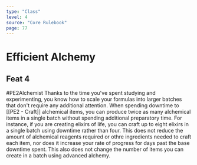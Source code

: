 ```yaml
---
type: "Class"
level: 4
source: "Core Rulebook"
page: 77
---
```

# Efficient Alchemy
## Feat 4
#PE2Alchemist
Thanks to the time you've spent studying and experimenting, you know how to scale your formulas into larger batches that don't require any additional attention. When spending downtime to [[PE2 - Craft]] alchemical items, you can produce twice as many alchemical items in a single batch without spending additional preparatory time. For instance, if you are creating elixirs of life, you can craft up to eight elixirs in a single batch using downtime rather than four. This does not reduce the amount of alchemical reagents required or othre ingredients needed to craft each item, nor does it increase your rate of progress for days past the base downtime spent. This also does not change the number of items you can create in a batch using advanced alchemy.